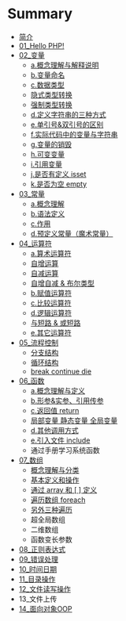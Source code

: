 # Summary

* [简介](README.md)
* [01\_Hello PHP!](chapter1.md)
* [02\_变量](02bian-liang.md)
  * [a.概念理解与解释说明](02bian-liang/agai-nian-li-jie-yu-jie-shi-shuo-ming.md)
  * [b.变量命名](02bian-liang/bbian-liang-ming-ming.md)
  * [c.数据类型](02bian-liang/cshu-ju-lei-xing.md)
  * [隐式类型转换](02bian-liang/yin-shi-lei-xing-zhuan-huan.md)
  * [强制类型转换](02bian-liang/qiang-zhi-lei-xing-zhuan-huan.md)
  * [d.定义字符串的三种方式](dding-yi-zi-fu-chuan-de-san-zhong-fang-shi.md)
  * [e.单引号&双引号的区别](02bian-liang/edan-yin-hao-3001-shuang-yin-hao-de-qu-bie.md)
  * [f.实际代码中的变量与字符串](02bian-liang/fshi-ji-dai-ma-zhong-de-bian-liang-yu-zi-fu-chuan.md)
  * [g.变量的销毁](02bian-liang/gbian-liang-de-xiao-hui.md)
  * [h.可变变量](02bian-liang/hke-bian-bian-liang.md)
  * [i.引用变量](02bian-liang/iyin-yong-bian-liang.md)
  * [j.是否有定义 isset](02bian-liang/jshi-fou-you-ding-yi-isset.md)
  * [k.是否为空 empty](02bian-liang/kshi-fou-wei-kong-empty.md)
* [03\_常量](03chang-liang.md)
  * [a.概念理解](03chang-liang/agai-nian-li-jie-yu-ding-yi.md)
  * [b.语法定义](03chang-liang/byu-fa-ding-yi.md)
  * [c.作用](03chang-liang/czuo-yong.md)
  * [d.预定义常量（魔术常量）](03chang-liang/dyu-ding-yi-chang-liang-ff08-mo-zhu-chang-liang-ff09.md)
* [04\_运算符](04yun-suan-fu.md)
  * [a.算术运算符](04yun-suan-fu/asuan-zhu-yun-suan-fu.md)
  * [自增运算](04yun-suan-fu/zi-zeng-yu-zi-jian.md)
  * [自减运算](04yun-suan-fu/zi-jian-yun-suan.md)
  * [自增自减 & 布尔类型](04yun-suan-fu/zi-zeng-zi-jian-and-bu-er-lei-xing.md)
  * [b.赋值运算符](04yun-suan-fu/bfu-zhi-yun-suan-fu.md)
  * [c.比较运算符](04yun-suan-fu/cbi-jiao-yun-suan-fu.md)
  * [d.逻辑运算符](04yun-suan-fu/dluo-ji-yun-suan-fu.md)
  * [与短路 & 或短路](04yun-suan-fu/yu-duan-lu-and-huo-duan-lu.md)
  * [e.其它运算符](04yun-suan-fu/eqi-ta-yun-suan-fu.md)
* [05\_流程控制](05liu-cheng-kong-zhi.md)
  * [分支结构](05liu-cheng-kong-zhi/dan-fen-zhi-jie-gou.md)
  * [循环结构](05liu-cheng-kong-zhi/xun-huan-jie-gou.md)
  * [break  continue  die](05liu-cheng-kong-zhi/break-continue-die.md)
* [06\_函数](06han-shu.md)
  * [a.概念理解与定义](06han-shu/agai-nian-li-jie-yu-ding-yi.md)
  * [b.形参&实参、引用传参](06han-shu/bxing-53c226-shi-can-3001-yin-yong-chuan-can.md)
  * [c.返回值 return](06han-shu/cfan-hui-zhi-return.md)
  * [局部变量  静态变量  全局变量](06han-shu/ju-bu-bian-liang-jing-tai-bian-liang-quan-ju-bian-liang.md)
  * [d.其他调用方式](06han-shu/dqi-ta-diao-yong-fang-shi.md)
  * [e.引入文件  include](06han-shu/eyin-ru-wen-jian-include.md)
  * 通过手册学习系统函数
* [07\_数组](07shu-zu.md)
  * [概念理解与分类](07shu-zu/gai-nian-li-jie.md)
  * [基本定义和操作](07shu-zu/ji-ben-ding-yi-he-cao-zuo.md)
  * [通过 array  和 \[  \] 定义](07shu-zu/tong-guo-array-he-ding-yi.md)
  * [遍历数组  foreach](07shu-zu/bian-li-shu-zu-foreach.md)
  * [另外三种遍历](07shu-zu/ling-wai-san-zhong-bian-li.md)
  * 超全局数组
  * 二维数组
  * 函数变长参数
* [08\_正则表达式](08zheng-ze-biao-da-shi.md)
* [09\_错误处理](09cuo-wu-chu-li.md)
* [10\_时间日期](10shi-jian-ri-qi.md)
* [11\_目录操作](11mu-lu-cao-zuo.md)
* [12\_文件读写操作](12wen-jian-du-xie-cao-zuo.md)
* 13\_文件上传
* [14\_面向对象OOP](14mian-xiang-dui-xiang-oop.md)

